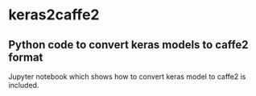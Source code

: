 # keras2caffe2

## Python code to convert keras models to caffe2 format

Jupyter notebook which shows how to convert keras model to caffe2 is included.
